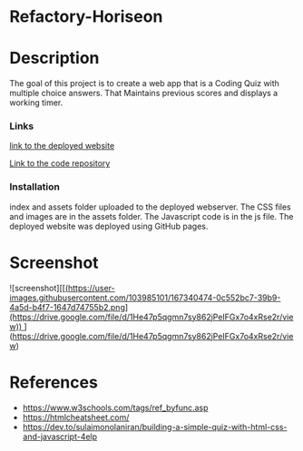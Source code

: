 # Refactory-Horiseon

# Description
The goal of this project is to create a web app that is a Coding Quiz with multiple choice answers. That Maintains previous scores and displays a working timer.



### Links

[link to the deployed website](https://warwac.github.io/Refactory-Horiseon/)

[Link to the code repository](https://github.com/warwac/Refactory-Horiseon.git)

### Installation
index and assets folder uploaded to the deployed webserver. The CSS files and images are in the assets folder. The Javascript code is in the js file. The deployed website was deployed using GitHub pages.

# Screenshot

![screenshot][[[(https://user-images.githubusercontent.com/103985101/167340474-0c552bc7-39b9-4a5d-b4f7-1647d74755b2.png](https://drive.google.com/file/d/1He47p5qgmn7sy862jPeIFGx7o4xRse2r/view))
](https://drive.google.com/file/d/1He47p5qgmn7sy862jPeIFGx7o4xRse2r/view)](https://drive.google.com/file/d/1He47p5qgmn7sy862jPeIFGx7o4xRse2r/view)
# References

* https://www.w3schools.com/tags/ref_byfunc.asp
* https://htmlcheatsheet.com/
* https://dev.to/sulaimonolaniran/building-a-simple-quiz-with-html-css-and-javascript-4elp
